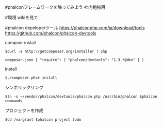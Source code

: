 #phalconフレームワークを触ってみよう
社内勉強用

#環境 wikiを見て

#phalcon depeloperツール
https://phalconphp.com/ja/download/tools
https://github.com/phalcon/phalcon-devtools

compoer install

``
$curl -s http://getcomposer.org/installer | php
``

``composer.json
{
    "require": {
        "phalcon/devtools": "1.3.*@dev"
    }
}
``

install

``
$./composer.phar install
``

シンボリックリンク

``
$ln -s ~/vendor/phalcon/devtools/phalcon.php /usr/bin/phalcon
$phalcon commands
``


プロジェクトを作成

``
$cd /vargrant
$phalcon project todo
``
